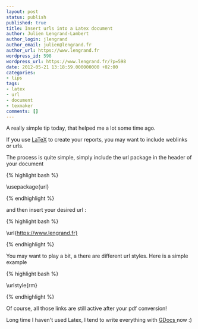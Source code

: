```yaml
---
layout: post
status: publish
published: true
title: Insert urls into a Latex document
author: Julien Lengrand-Lambert
author_login: jlengrand
author_email: julien@lengrand.fr
author_url: https://www.lengrand.fr
wordpress_id: 598
wordpress_url: https://www.lengrand.fr/?p=598
date: 2012-05-21 13:18:59.000000000 +02:00
categories:
- tips
tags:
- latex
- url
- document
- texmaker
comments: []
---
```

A really simple tip today, that helped me a lot some time ago.

If you use <a title="latex" href="https://fr.wikipedia.org/wiki/LaTeX" target="_blank">LaTeX</a> to create your reports, you may want to include weblinks or urls.

The process is quite simple, simply include the url package in the header of your document

{% highlight bash %}

\usepackage{url}

{% endhighlight %}

and then insert your desired url :

{% highlight bash %}

\url{https://www.lengrand.fr}

{% endhighlight %}

You may want to play a bit, a there are different url styles. Here is a simple example

{% highlight bash %}

\urlstyle{rm}

{% endhighlight %}

Of course, all those links are still active after your pdf conversion!

Long time I haven't used Latex, I tend to write everything with <a title="GDocs" href="https://docs.google.com/a/spacemetric.com/#home" target="_blank">GDocs </a>now :)

